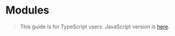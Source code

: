 # Modules

> This guide is for TypeScript users. JavaScript version is [here](../javascript/modules.md).

